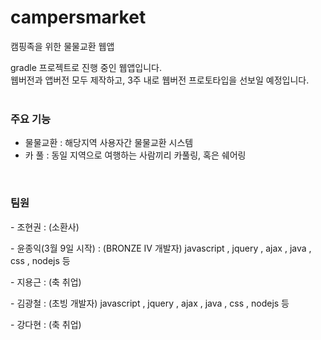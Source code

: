 # campersmarket
캠핑족을 위한 물물교환 웹앱

gradle 프로젝트로 진행 중인 웹앱입니다.<br>
웹버전과 앱버전 모두 제작하고, 3주 내로 웹버전 프로토타입을 선보일 예정입니다.
<br><br>
<h3>주요 기능</h3>
<ul>
  <li>물물교환 : 해당지역 사용자간 물물교환 시스템</li>
  <li>카 풀 : 동일 지역으로 여행하는 사람끼리 카풀링, 혹은 쉐어링</li>
</ul>
<br>
<h3>팀원</h3>
<p> - 조현권 : (소환사) </p>
<p> - 윤종익(3월 9일 시작) : (BRONZE IV 개발자) javascript , jquery , ajax , java , css , nodejs 등</p>
<p> - 지용근 : (축 취업)</p>
<p> - 김광철 : (초빙 개발자) javascript , jquery , ajax , java , css , nodejs 등</p>
<p> - 강다현 : (축 취업)</p>

